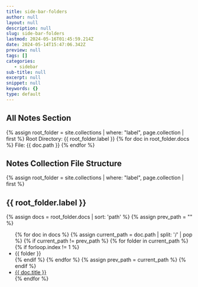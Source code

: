 ```yaml
---
title: side-bar-folders
author: null
layout: null
description: null
slug: side-bar-folders
lastmod: 2024-05-16T01:45:59.214Z
date: 2024-05-14T15:47:06.342Z
preview: null
tags: []
categories:
   - sidebar
sub-title: null
excerpt: null
snippet: null
keywords: {}
type: default
---
```


## All Notes Section

{% assign root_folder = site.collections | where: "label", page.collection | first %}
Root Directory: {{ root_folder.label }}
{% for doc in root_folder.docs %}
File: {{ doc.path }}
{% endfor %}

## Notes Collection File Structure

{% assign root_folder = site.collections | where: "label", page.collection | first %}
<h2>{{ root_folder.label }}</h2>
{% assign docs = root_folder.docs | sort: 'path' %}
{% assign prev_path = "" %}
<ul class="list-group list-group-flush">
{% for doc in docs %}
  {% assign current_path = doc.path | split: '/' | pop %}
  {% if current_path != prev_path %}
    {% for folder in current_path %}
      {% if forloop.index != 1 %}
        <li class="folder ">{{ folder }}</li>
      {% endif %}
    {% endfor %}
    {% assign prev_path = current_path %}
  {% endif %}
  <li class="file list-group-item list-group-item-action"><a href="{{ doc.url }}">{{ doc.title }}</a></li>
{% endfor %}
</ul>